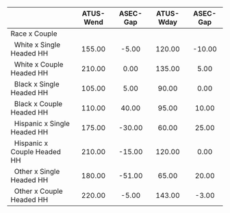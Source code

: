 
|                      |    ATUS-Wend |     ASEC-Gap |    ATUS-Wday |     ASEC-Gap |
| -------------------- | :----------: | :----------: | :----------: | :----------: |
| Race x Couple        |              |              |              |              |
| &nbsp;&nbsp;White x Single Headed HH |       155.00 |        -5.00 |       120.00 |       -10.00 |
| &nbsp;&nbsp;White x Couple Headed HH |       210.00 |         0.00 |       135.00 |         5.00 |
| &nbsp;&nbsp;Black x Single Headed HH |       105.00 |         5.00 |        90.00 |         0.00 |
| &nbsp;&nbsp;Black x Couple Headed HH |       110.00 |        40.00 |        95.00 |        10.00 |
| &nbsp;&nbsp;Hispanic x Single Headed HH |       175.00 |       -30.00 |        60.00 |        25.00 |
| &nbsp;&nbsp;Hispanic x Couple Headed HH |       210.00 |       -15.00 |       120.00 |         0.00 |
| &nbsp;&nbsp;Other x Single Headed HH |       180.00 |       -51.00 |        65.00 |        20.00 |
| &nbsp;&nbsp;Other x Couple Headed HH |       220.00 |        -5.00 |       143.00 |        -3.00 |

